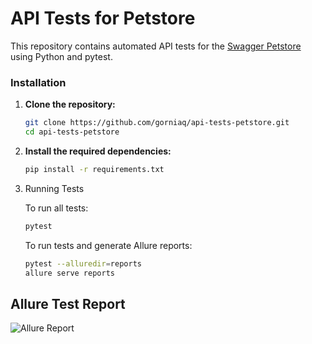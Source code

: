 # API Tests for Petstore

This repository contains automated API tests for the [Swagger Petstore](https://petstore.swagger.io) using Python and pytest.

### Installation

1. **Clone the repository:**
   ```bash
   git clone https://github.com/gorniaq/api-tests-petstore.git
   cd api-tests-petstore
   
2. **Install the required dependencies:**
   ```bash
   pip install -r requirements.txt

3. Running Tests

   To run all tests:
      ```bash
      pytest
      ```
   To run tests and generate Allure reports:
      ```bash
      pytest --alluredir=reports
      allure serve reports
      ```


## Allure Test Report

![Allure Report](https://i.imgur.com/guM4jtA.png)


